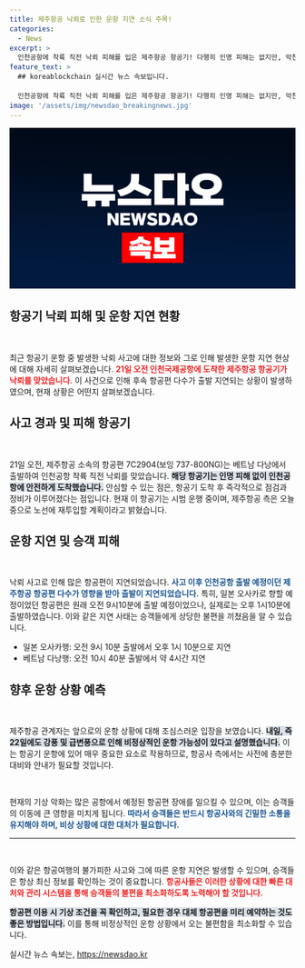 ```yaml
---
title: 제주항공 낙뢰로 인한 운항 지연 소식 주목!
categories:
  - News
excerpt: >
  인천공항에 착륙 직전 낙뢰 피해를 입은 제주항공 항공기! 다행히 인명 피해는 없지만, 악천후로 40여 편의 항공편이 지연됐습니다. 내일도 예보된 강풍과 급변풍 영향으로 운항에 차질이 우려됩니다. 클릭해 자세히 확인하세요!
feature_text: >
  ## koreablockchain 실시간 뉴스 속보입니다.

  인천공항에 착륙 직전 낙뢰 피해를 입은 제주항공 항공기! 다행히 인명 피해는 없지만, 악천후로 40여 편의 항공편이 지연됐습니다. 내일도 예보된 강풍과 급변풍 영향으로 운항에 차질이 우려됩니다. 클릭해 자세히 확인하세요!
image: '/assets/img/newsdao_breakingnews.jpg'
---
```


<p><img src="/assets/img/newsdao_breakingnews.jpg" alt="koreablockchain 속보" /></p>

<h2 data-ke-size="size26">항공기 낙뢰 피해 및 운항 지연 현황</h2>

<p data-ke-size="size16">&nbsp;</p>

<p>최근 항공기 운항 중 발생한 낙뢰 사고에 대한 정보와 그로 인해 발생한 운항 지연 현상에 대해 자세히 살펴보겠습니다. <b><span style="color: #ee2323;">21일 오전 인천국제공항에 도착한 제주항공 항공기가 낙뢰를 맞았습니다.</span></b> 이 사건으로 인해 후속 항공편 다수가 출발 지연되는 상황이 발생하였으며, 현재 상황은 어떤지 살펴보겠습니다.</p>

<h2 data-ke-size="size26">사고 경과 및 피해 항공기</h2>

<p data-ke-size="size16">&nbsp;</p>

<p>21일 오전, 제주항공 소속의 항공편 7C2904(보잉 737-800NG)는 베트남 다낭에서 출발하여 인천공항 착륙 직전 낙뢰를 맞았습니다. <b><span style="background-color: #21538527;">해당 항공기는 인명 피해 없이 인천공항에 안전하게 도착했습니다.</span></b> 안심할 수 있는 점은, 항공기 도착 후 즉각적으로 점검과 정비가 이루어졌다는 점입니다. 현재 이 항공기는 시범 운행 중이며, 제주항공 측은 오늘 중으로 노선에 재투입할 계획이라고 밝혔습니다.</p>

<h2 data-ke-size="size26">운항 지연 및 승객 피해</h2>

<p data-ke-size="size16">&nbsp;</p>

<p>낙뢰 사고로 인해 많은 항공편이 지연되었습니다. <b><span style="color: #1a5490;">사고 이후 인천공항 출발 예정이던 제주항공 항공편 다수가 영향을 받아 출발이 지연되었습니다.</span></b> 특히, 일본 오사카로 향할 예정이었던 항공편은 원래 오전 9시10분에 출발 예정이었으나, 실제로는 오후 1시10분에 출발하였습니다. 이와 같은 지연 사태는 승객들에게 상당한 불편을 끼쳤음을 알 수 있습니다.</p>

<!-- 항공편 관련 지연 리스트 -->

<ul>
    <li>일본 오사카행: 오전 9시 10분 출발에서 오후 1시 10분으로 지연</li>
    <li>베트남 다낭행: 오전 10시 40분 출발에서 약 4시간 지연</li>
</ul>

<h2 data-ke-size="size26">향후 운항 상황 예측</h2>

<p data-ke-size="size16">&nbsp;</p>

<p>제주항공 관계자는 앞으로의 운항 상황에 대해 조심스러운 입장을 보였습니다. <b><span style="background-color: #21538527;">내일, 즉 22일에도 강풍 및 급변풍으로 인해 비정상적인 운항 가능성이 있다고 설명했습니다.</span></b> 이는 항공기 운항에 있어 매우 중요한 요소로 작용하므로, 항공사 측에서는 사전에 충분한 대비와 안내가 필요할 것입니다.</p>

<p data-ke-size="size16">&nbsp;</p>

<p>현재의 기상 악화는 많은 공항에서 예정된 항공편 장애를 일으킬 수 있으며, 이는 승객들의 이동에 큰 영향을 미치게 됩니다. <b><span style="color: #1a5490;">따라서 승객들은 반드시 항공사와의 긴밀한 소통을 유지해야 하며, 비상 상황에 대한 대처가 필요합니다.</span></b></p>

<hr>

<p data-ke-size="size16">&nbsp;</p>

<p>이와 같은 항공여행의 불가피한 사고와 그에 따른 운항 지연은 발생할 수 있으며, 승객들은 항상 최신 정보를 확인하는 것이 중요합니다. <b><span style="color: #ee2323;">항공사들은 이러한 상황에 대한 빠른 대처와 관리 시스템을 통해 승객들의 불편을 최소화하도록 노력해야 할 것입니다.</span></b> </p>

<p><b><span style="background-color: #21538527;">항공편 이용 시 기상 조건을 꼭 확인하고, 필요한 경우 대체 항공편을 미리 예약하는 것도 좋은 방법입니다.</span></b> 이를 통해 비정상적인 운항 상황에서 오는 불편함을 최소화할 수 있습니다.</p>
실시간 뉴스 속보는, <a href="https://newsdao.kr" rel="dofollow">https://newsdao.kr</a>



